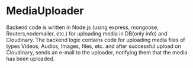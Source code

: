 # MediaUploader
Backend code is written in Node.js (using express, mongoose, Routers,nodemailer, etc.) for uploading media in DB(only info) and Cloudinary.
The backend logic contains code for uploading media files of types Videos, Audios, Images, files, etc. and after successful upload on Cloudinary, sends an e-mail to the uploader, notifying them
that the media has been uploaded.
